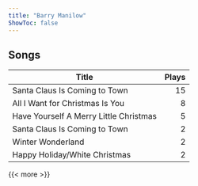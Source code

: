 ```yaml
---
title: "Barry Manilow"
ShowToc: false
---
```


## Songs
Title | Plays 
----- | -----: 
Santa Claus Is Coming to Town | 15
All I Want for Christmas Is You | 8
Have Yourself A Merry Little Christmas | 5
Santa Claus Is Coming to Town | 2
Winter Wonderland | 2
Happy Holiday/White Christmas | 2

{{< more >}}